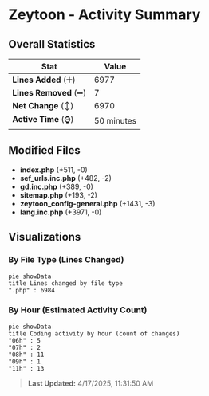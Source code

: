 # Zeytoon - Activity Summary 

## Overall Statistics

| Stat                   | Value                                                             |
| ---------------------- | ----------------------------------------------------------------- |
| **Lines Added** (➕)   | 6977                                          |
| **Lines Removed** (➖) | 7                                        |
| **Net Change** (↕)    | 6970                |
| **Active Time** (⌚)   | 50 minutes |


## Modified Files
- **index.php** (+511, -0)
- **sef_urls.inc.php** (+482, -2)
- **gd.inc.php** (+389, -0)
- **sitemap.php** (+193, -2)
- **zeytoon_config-general.php** (+1431, -3)
- **lang.inc.php** (+3971, -0)

## Visualizations

### By File Type (Lines Changed)

```mermaid
pie showData
title Lines changed by file type
".php" : 6984
```

### By Hour (Estimated Activity Count)

```mermaid
pie showData
title Coding activity by hour (count of changes)
"06h" : 5
"07h" : 2
"08h" : 11
"09h" : 1
"11h" : 13
```


> **Last Updated:** 4/17/2025, 11:31:50 AM